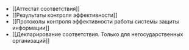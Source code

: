 - [[Аттестат соответствия]]
- [[Результаты контроля эффективности]]
- [[Протоколы контроля эффективности работы системы защиты информации]]
- [[Декларирование соответствия. Только для негосударственных организаций]]
